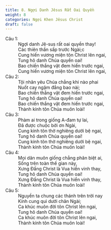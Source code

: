```yaml
---
title: 8. Ngợi Danh Jêsus Rất Oai Quyền
weight: 8
categories: Ngợi Khen Jêsus Christ
draft: false
---
```

<dl><dt>Câu 1:</dt><dd data-verse="1">Ngợi danh Jê-sus rất oai quyền thay! <br/>Các thiên thần sấp trước Ngài;c <br/>Cung hiến vương miện tôn Christ lên ngai, <br/>Tung hô danh Chúa quyền oai! <br/>Bao chiến thắng vật đem hiến trước ngai, <br/>Cung hiến vương miện tôn Christ lên ngai, </dd><dt>Câu 2:</dt><dd data-verse="2">Tội nhân yêu Chúa chẳng khi nào phai <br/>Nuốt cay ngậm đắng bao nài; <br/>Bao chiến thắng vật đem hiến trước ngai, <br/>Tung hô danh Chúa quyền oai! <br/>Bao chiến thắng vật đem hiến trước ngai, <br/>Thành kính tôn Chúa muôn loài! </dd><dt>Câu 3:</dt><dd data-verse="3">Phàm ai trong giống A-đam tự lai, <br/>Đã được chuộc bởi ơn Ngài, <br/>Cung kính tôn thờ nghiêng dưới bệ ngai, <br/>Tung hô danh Chúa quyền oai! <br/>Cung kính tôn thờ nghiêng dưới bệ ngai, <br/>Thành kính tôn Chúa muôn loài! </dd><dt>Câu 4:</dt><dd data-verse="4">Mọi dân muôn giống chẳng phân biệt ai, <br/>Sống trên toàn thế gian này, <br/>Xưng Đấng Christ là Vua hiển vinh thay, <br/>Tung hô danh Chúa quyền oai! <br/>Xưng Đấng Christ là Vua hiển vinh thay, <br/>Thành kính tôn Chúa muôn loài! </dd><dt>Câu 5:</dt><dd data-verse="5">Nguyền ta chung các thánh trên trời nay <br/>Kính cung quì dưới chân Ngài; <br/>Ca khúc muôn đời tôn Christ lên ngai, <br/>Tung hô danh Chúa quyền oai! <br/>Ca khúc muôn đời tôn Christ lên ngai, <br/>Thành kính tôn Chúa muôn loài! </dd></dl>